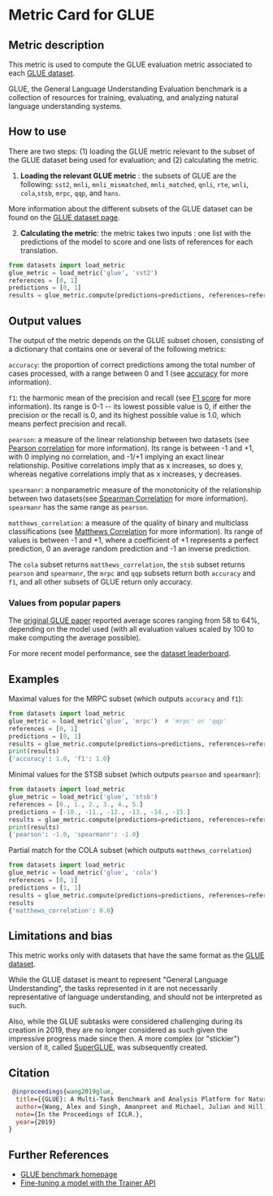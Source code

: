 # Metric Card for GLUE

## Metric description
This metric is used to compute the GLUE evaluation metric associated to each [GLUE dataset](https://huggingface.co/datasets/glue). 

GLUE, the General Language Understanding Evaluation benchmark is a collection of resources for training, evaluating, and analyzing natural language understanding systems.

## How to use 

There are two steps: (1) loading the GLUE metric relevant to the subset of the GLUE dataset being used for evaluation; and (2) calculating the metric.

1. **Loading the relevant GLUE metric** : the subsets of GLUE are the following: `sst2`,  `mnli`, `mnli_mismatched`, `mnli_matched`, `qnli`, `rte`, `wnli`, `cola`,`stsb`, `mrpc`, `qqp`, and `hans`.

More information about the different subsets of the GLUE dataset can be found on the [GLUE dataset page](https://huggingface.co/datasets/glue).

2. **Calculating the metric**: the metric takes two inputs : one list with the predictions of the model to score and one lists of references for each translation.

```python
from datasets import load_metric
glue_metric = load_metric('glue', 'sst2')
references = [0, 1]
predictions = [0, 1]
results = glue_metric.compute(predictions=predictions, references=references)
```
## Output values

The output of the metric depends on the GLUE subset chosen, consisting of a dictionary that contains one or several of the following metrics:

`accuracy`: the proportion of correct predictions among the total number of cases processed, with a range between 0 and 1 (see [accuracy](https://huggingface.co/metrics/accuracy) for more information). 

`f1`: the harmonic mean of the precision and recall (see [F1 score](https://huggingface.co/metrics/f1) for more information). Its range is 0-1 -- its lowest possible value is 0, if either the precision or the recall is 0, and its highest possible value is 1.0, which means perfect precision and recall.

`pearson`: a measure of the linear relationship between two datasets (see [Pearson correlation](https://huggingface.co/metrics/pearsonr) for more information). Its range is between -1 and +1, with 0 implying no correlation, and -1/+1 implying an exact linear relationship. Positive correlations imply that as x increases, so does y, whereas negative correlations imply that as x increases, y decreases. 

`spearmanr`:  a nonparametric measure of the monotonicity of the relationship between two datasets(see [Spearman Correlation](https://huggingface.co/metrics/spearmanr) for more information). `spearmanr` has the same range as `pearson`.

`matthews_correlation`: a measure of the quality of binary and multiclass classifications (see [Matthews Correlation](https://huggingface.co/metrics/matthews_correlation) for more information). Its range of values is between -1 and +1, where a coefficient of +1 represents a perfect prediction, 0 an average random prediction and -1 an inverse prediction.

The `cola` subset returns `matthews_correlation`, the `stsb` subset returns `pearson` and `spearmanr`, the `mrpc` and `qqp` subsets return both `accuracy` and `f1`, and all other subsets of GLUE return only accuracy. 

### Values from popular papers
The [original GLUE paper](https://huggingface.co/datasets/glue) reported average scores ranging from 58 to 64%, depending on the model used (with all evaluation values scaled by 100 to make computing the average possible).

For more recent model performance, see the [dataset leaderboard](https://paperswithcode.com/dataset/glue).

## Examples 

Maximal values for the MRPC subset (which outputs `accuracy` and `f1`):

```python
from datasets import load_metric
glue_metric = load_metric('glue', 'mrpc')  # 'mrpc' or 'qqp'
references = [0, 1]
predictions = [0, 1]
results = glue_metric.compute(predictions=predictions, references=references)
print(results)
{'accuracy': 1.0, 'f1': 1.0}
```

Minimal values for the STSB subset (which outputs `pearson` and `spearmanr`):

```python
from datasets import load_metric
glue_metric = load_metric('glue', 'stsb')
references = [0., 1., 2., 3., 4., 5.]
predictions = [-10., -11., -12., -13., -14., -15.]
results = glue_metric.compute(predictions=predictions, references=references)
print(results)
{'pearson': -1.0, 'spearmanr': -1.0}
```

Partial match for the COLA subset (which outputs `matthews_correlation`) 

```python
from datasets import load_metric
glue_metric = load_metric('glue', 'cola')
references = [0, 1]
predictions = [1, 1]
results = glue_metric.compute(predictions=predictions, references=references)
results
{'matthews_correlation': 0.0}
```

## Limitations and bias
This metric works only with datasets that have the same format as the [GLUE dataset](https://huggingface.co/datasets/glue).

While the GLUE dataset is meant to represent "General Language Understanding", the tasks represented in it are not necessarily representative of language understanding, and should not be interpreted as such. 

Also, while the GLUE subtasks were considered challenging during its creation in 2019, they are no longer considered as such given the impressive progress made since then. A more complex (or "stickier") version of it, called [SuperGLUE](https://huggingface.co/datasets/super_glue), was subsequently created.

## Citation

```bibtex
 @inproceedings{wang2019glue,
  title={{GLUE}: A Multi-Task Benchmark and Analysis Platform for Natural Language Understanding},
  author={Wang, Alex and Singh, Amanpreet and Michael, Julian and Hill, Felix and Levy, Omer and Bowman, Samuel R.},
  note={In the Proceedings of ICLR.},
  year={2019}
}
```
    
## Further References 

- [GLUE benchmark homepage](https://gluebenchmark.com/)
- [Fine-tuning a model with the Trainer API](https://huggingface.co/course/chapter3/3?)
